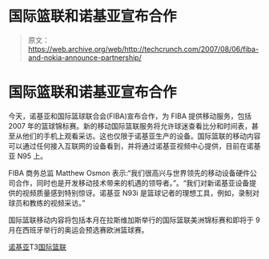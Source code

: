 # 国际篮联和诺基亚宣布合作

> 原文：<https://web.archive.org/web/http://techcrunch.com/2007/08/06/fiba-and-nokia-announce-partnership/>

# 国际篮联和诺基亚宣布合作

今天，诺基亚和国际篮球联合会(FIBA)宣布合作，为 FIBA 提供移动服务，包括 2007 年的篮球锦标赛。新的移动国际篮联服务将允许球迷查看比分和时间表，甚至从他们的手机上观看采访。这也仅限于诺基亚生产的设备。国际篮联的移动内容可以通过任何接入互联网的设备看到，并将通过诺基亚视频中心提供，目前在诺基亚 N95 上。

FIBA 商务总监 Matthew Osmon 表示:“我们很高兴与世界领先的移动设备硬件公司合作，同时也是开发移动技术带来的机遇的领导者。”。“我们对新诺基亚设备提供的视频质量感到特别惊讶。诺基亚 N93i 是篮球记者的理想工具，例如，录制对球员和教练的视频采访。”

国际篮联移动内容将包括本月在拉斯维加斯举行的国际篮联美洲锦标赛和即将于 9 月在西班牙举行的奥运会预选赛欧洲篮球赛。

[诺基亚](https://web.archive.org/web/20210120070515/http://www.nokia.com/)T3[国际篮联](https://web.archive.org/web/20210120070515/http://www.fiba.com/)